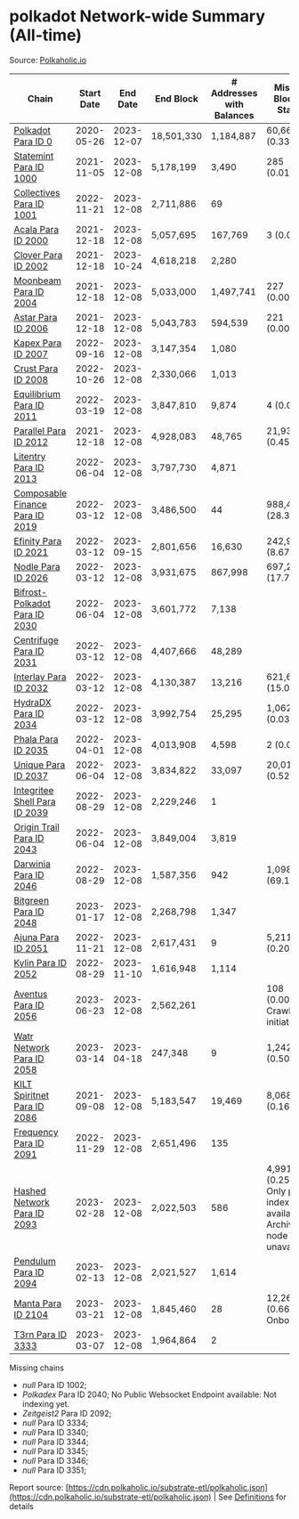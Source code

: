 # polkadot Network-wide Summary (All-time)

Source: [Polkaholic.io](https://polkaholic.io)


| Chain            | Start Date | End Date | End Block | # Addresses with Balances | Missing Blocks / Status |
| ---------------- | ---------- | ---------| --------- | ------------------------- | ----------------------- |
| [Polkadot Para ID 0](/polkadot/0-polkadot) | 2020-05-26 | 2023-12-07 | 18,501,330 |  1,184,887 | 60,664 (0.33%)  |
| [Statemint Para ID 1000](/polkadot/1000-statemint) | 2021-11-05 | 2023-12-08 | 5,178,199 |  3,490 | 285 (0.01%)  |
| [Collectives Para ID 1001](/polkadot/1001-collectives) | 2022-11-21 | 2023-12-08 | 2,711,886 |  69 |    |
| [Acala Para ID 2000](/polkadot/2000-acala) | 2021-12-18 | 2023-12-08 | 5,057,695 |  167,769 | 3 (0.00%)  |
| [Clover Para ID 2002](/polkadot/2002-clover) | 2021-12-18 | 2023-10-24 | 4,618,218 |  2,280 |    |
| [Moonbeam Para ID 2004](/polkadot/2004-moonbeam) | 2021-12-18 | 2023-12-08 | 5,033,000 |  1,497,741 | 227 (0.00%)  |
| [Astar Para ID 2006](/polkadot/2006-astar) | 2021-12-18 | 2023-12-08 | 5,043,783 |  594,539 | 221 (0.00%)  |
| [Kapex Para ID 2007](/polkadot/2007-kapex) | 2022-09-16 | 2023-12-08 | 3,147,354 |  1,080 |    |
| [Crust Para ID 2008](/polkadot/2008-crust) | 2022-10-26 | 2023-12-08 | 2,330,066 |  1,013 |    |
| [Equilibrium Para ID 2011](/polkadot/2011-equilibrium) | 2022-03-19 | 2023-12-08 | 3,847,810 |  9,874 | 4 (0.00%)  |
| [Parallel Para ID 2012](/polkadot/2012-parallel) | 2021-12-18 | 2023-12-08 | 4,928,083 |  48,765 | 21,935 (0.45%)  |
| [Litentry Para ID 2013](/polkadot/2013-litentry) | 2022-06-04 | 2023-12-08 | 3,797,730 |  4,871 |    |
| [Composable Finance Para ID 2019](/polkadot/2019-composable) | 2022-03-12 | 2023-12-08 | 3,486,500 |  44 | 988,472 (28.35%)  |
| [Efinity Para ID 2021](/polkadot/2021-efinity) | 2022-03-12 | 2023-09-15 | 2,801,656 |  16,630 | 242,949 (8.67%)  |
| [Nodle Para ID 2026](/polkadot/2026-nodle) | 2022-03-12 | 2023-12-08 | 3,931,675 |  867,998 | 697,249 (17.73%)  |
| [Bifrost-Polkadot Para ID 2030](/polkadot/2030-bifrost-dot) | 2022-06-04 | 2023-12-08 | 3,601,772 |  7,138 |    |
| [Centrifuge Para ID 2031](/polkadot/2031-centrifuge) | 2022-03-12 | 2023-12-08 | 4,407,666 |  48,289 |    |
| [Interlay Para ID 2032](/polkadot/2032-interlay) | 2022-03-12 | 2023-12-08 | 4,130,387 |  13,216 | 621,626 (15.05%)  |
| [HydraDX Para ID 2034](/polkadot/2034-hydradx) | 2022-03-12 | 2023-12-08 | 3,992,754 |  25,295 | 1,062 (0.03%)  |
| [Phala Para ID 2035](/polkadot/2035-phala) | 2022-04-01 | 2023-12-08 | 4,013,908 |  4,598 | 2 (0.00%)  |
| [Unique Para ID 2037](/polkadot/2037-unique) | 2022-06-04 | 2023-12-08 | 3,834,822 |  33,097 | 20,019 (0.52%)  |
| [Integritee Shell Para ID 2039](/polkadot/2039-integritee-shell) | 2022-08-29 | 2023-12-08 | 2,229,246 |  1 |    |
| [Origin Trail Para ID 2043](/polkadot/2043-origintrail) | 2022-06-04 | 2023-12-08 | 3,849,004 |  3,819 |    |
| [Darwinia Para ID 2046](/polkadot/2046-darwinia) | 2022-08-29 | 2023-12-08 | 1,587,356 |  942 | 1,098,047 (69.17%)  |
| [Bitgreen Para ID 2048](/polkadot/2048-bitgreen) | 2023-01-17 | 2023-12-08 | 2,268,798 |  1,347 |    |
| [Ajuna Para ID 2051](/polkadot/2051-ajuna) | 2022-11-21 | 2023-12-08 | 2,617,431 |  9 | 5,211 (0.20%)  |
| [Kylin Para ID 2052](/polkadot/2052-kylin) | 2022-08-29 | 2023-11-10 | 1,616,948 |  1,114 |    |
| [Aventus Para ID 2056](/polkadot/2056-aventus) | 2023-06-23 | 2023-12-08 | 2,562,261 |   | 108 (0.00%) Crawling initiated |
| [Watr Network Para ID 2058](/polkadot/2058-watr) | 2023-03-14 | 2023-04-18 | 247,348 |  9 | 1,242 (0.50%)  |
| [KILT Spiritnet Para ID 2086](/polkadot/2086-kilt) | 2021-09-08 | 2023-12-08 | 5,183,547 |  19,469 | 8,068 (0.16%)  |
| [Frequency Para ID 2091](/polkadot/2091-frequency) | 2022-11-29 | 2023-12-08 | 2,651,496 |  135 |    |
| [Hashed Network Para ID 2093](/polkadot/2093-hashed) | 2023-02-28 | 2023-12-08 | 2,022,503 |  586 | 4,991 (0.25%) Only partial index available: Archive node unavailable |
| [Pendulum Para ID 2094](/polkadot/2094-pendulum) | 2023-02-13 | 2023-12-08 | 2,021,527 |  1,614 |    |
| [Manta Para ID 2104](/polkadot/2104-manta) | 2023-03-21 | 2023-12-08 | 1,845,460 |  28 | 12,262 (0.66%) Onboarding |
| [T3rn Para ID 3333](/polkadot/3333-t3rn) | 2023-03-07 | 2023-12-08 | 1,964,864 |  2 |    |

Missing chains


* *null* Para ID 1002; 
* *Polkadex* Para ID 2040; No Public Websocket Endpoint available: Not indexing yet.
* *Zeitgeist2* Para ID 2092; 
* *null* Para ID 3334; 
* *null* Para ID 3340; 
* *null* Para ID 3344; 
* *null* Para ID 3345; 
* *null* Para ID 3346; 
* *null* Para ID 3351; 

Report source: [https://cdn.polkaholic.io/substrate-etl/polkaholic.json](https://cdn.polkaholic.io/substrate-etl/polkaholic.json) | See [Definitions](/DEFINITIONS.md) for details
